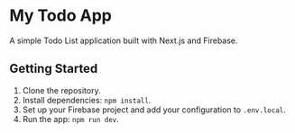# My Todo App

A simple Todo List application built with Next.js and Firebase.

## Getting Started

1. Clone the repository.
2. Install dependencies: `npm install`.
3. Set up your Firebase project and add your configuration to `.env.local`.
4. Run the app: `npm run dev`.
